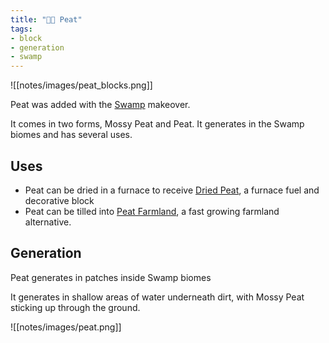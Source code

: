```yaml
---
title: "🧑‍🌾 Peat"
tags:
- block
- generation
- swamp
---
```


![[notes/images/peat_blocks.png]]

Peat was added with the [Swamp](notes/makeover/swamp) makeover.

It comes in two forms, Mossy Peat and Peat.
It generates in the Swamp biomes and has several uses.

## Uses
- Peat can be dried in a furnace to receive [Dried Peat](notes/block/dried_peat), a furnace fuel and decorative block
- Peat can be tilled into [Peat Farmland](notes/block/peat_farmland), a fast growing farmland alternative.

## Generation
Peat generates in patches inside Swamp biomes

It generates in shallow areas of water underneath dirt, with Mossy Peat sticking up through the ground.

![[notes/images/peat.png]]
